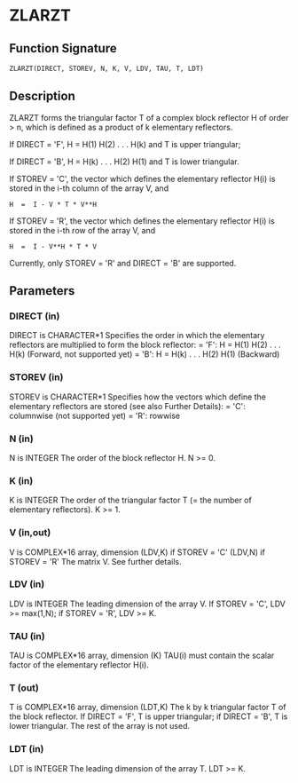 # ZLARZT

## Function Signature

```fortran
ZLARZT(DIRECT, STOREV, N, K, V, LDV, TAU, T, LDT)
```

## Description


 ZLARZT forms the triangular factor T of a complex block reflector
 H of order > n, which is defined as a product of k elementary
 reflectors.

 If DIRECT = 'F', H = H(1) H(2) . . . H(k) and T is upper triangular;

 If DIRECT = 'B', H = H(k) . . . H(2) H(1) and T is lower triangular.

 If STOREV = 'C', the vector which defines the elementary reflector
 H(i) is stored in the i-th column of the array V, and

    H  =  I - V * T * V**H

 If STOREV = 'R', the vector which defines the elementary reflector
 H(i) is stored in the i-th row of the array V, and

    H  =  I - V**H * T * V

 Currently, only STOREV = 'R' and DIRECT = 'B' are supported.

## Parameters

### DIRECT (in)

DIRECT is CHARACTER*1 Specifies the order in which the elementary reflectors are multiplied to form the block reflector: = 'F': H = H(1) H(2) . . . H(k) (Forward, not supported yet) = 'B': H = H(k) . . . H(2) H(1) (Backward)

### STOREV (in)

STOREV is CHARACTER*1 Specifies how the vectors which define the elementary reflectors are stored (see also Further Details): = 'C': columnwise (not supported yet) = 'R': rowwise

### N (in)

N is INTEGER The order of the block reflector H. N >= 0.

### K (in)

K is INTEGER The order of the triangular factor T (= the number of elementary reflectors). K >= 1.

### V (in,out)

V is COMPLEX*16 array, dimension (LDV,K) if STOREV = 'C' (LDV,N) if STOREV = 'R' The matrix V. See further details.

### LDV (in)

LDV is INTEGER The leading dimension of the array V. If STOREV = 'C', LDV >= max(1,N); if STOREV = 'R', LDV >= K.

### TAU (in)

TAU is COMPLEX*16 array, dimension (K) TAU(i) must contain the scalar factor of the elementary reflector H(i).

### T (out)

T is COMPLEX*16 array, dimension (LDT,K) The k by k triangular factor T of the block reflector. If DIRECT = 'F', T is upper triangular; if DIRECT = 'B', T is lower triangular. The rest of the array is not used.

### LDT (in)

LDT is INTEGER The leading dimension of the array T. LDT >= K.

